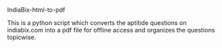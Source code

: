IndiaBix-html-to-pdf

This is a python script which converts the aptitide questions on indiabix.com into a pdf file for offline access and organizes the questions topicwise.
